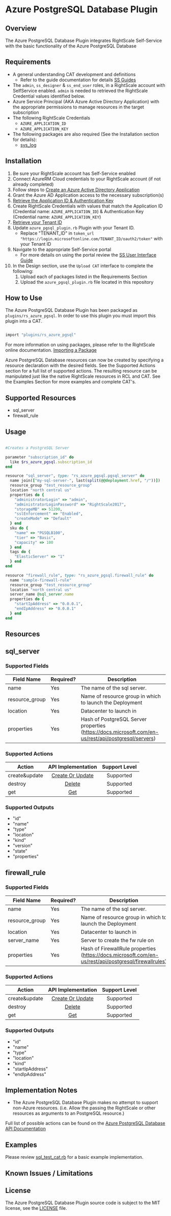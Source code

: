 # Azure PostgreSQL Database Plugin

## Overview

The Azure PostgreSQL Database Plugin integrates RightScale Self-Service with the basic functionality of the Azure PostgreSQL Database

## Requirements

- A general understanding CAT development and definitions
  - Refer to the guide documentation for details [SS Guides](http://docs.rightscale.com/ss/guides/)
- The `admin`, `ss_designer` & `ss_end_user` roles, in a RightScale account with SelfService enabled.  `admin` is needed to retrieved the RightScale Credential values identified below.
- Azure Service Principal (AKA Azure Active Directory Application) with the appropriate permissions to manage resources in the target subscription
- The following RightScale Credentials
  - `AZURE_APPLICATION_ID`
  - `AZURE_APPLICATION_KEY`
- The following packages are also required (See the Installation section for details):
  - [sys_log](../../libraries/sys_log.rb)

## Installation

1. Be sure your RightScale account has Self-Service enabled
1. Connect AzureRM Cloud credentials to your RightScale account (if not already completed)
1. Follow steps to [Create an Azure Active Directory Application](https://docs.microsoft.com/en-us/azure/azure-resource-manager/resource-group-create-service-principal-portal#create-an-azure-active-directory-application)
1. Grant the Azure AD Application access to the necessary subscription(s)
1. [Retrieve the Application ID & Authentication Key](https://docs.microsoft.com/en-us/azure/azure-resource-manager/resource-group-create-service-principal-portal#get-application-id-and-authentication-key)
1. Create RightScale Credentials with values that match the Application ID (Credential name: `AZURE_APPLICATION_ID`) & Authentication Key (Credential name: `AZURE_APPLICATION_KEY`)
1. [Retrieve your Tenant ID](https://docs.microsoft.com/en-us/azure/azure-resource-manager/resource-group-create-service-principal-portal#get-tenant-id)
1. Update `azure_pgsql_plugin.rb` Plugin with your Tenant ID.
   - Replace "TENANT_ID" in `token_url "https://login.microsoftonline.com/TENANT_ID/oauth2/token"` with your Tenant ID
1. Navigate to the appropriate Self-Service portal
   - For more details on using the portal review the [SS User Interface Guide](http://docs.rightscale.com/ss/guides/ss_user_interface_guide.html)
1. In the Design section, use the `Upload CAT` interface to complete the following:
   1. Upload each of packages listed in the Requirements Section
   1. Upload the `azure_pgsql_plugin.rb` file located in this repository

## How to Use

The Azure PostgreSQL Database Plugin has been packaged as `plugins/rs_azure_pgsql`. In order to use this plugin you must import this plugin into a CAT.

```ruby

import "plugins/rs_azure_pgsql"
```

For more information on using packages, please refer to the RightScale online documentation. [Importing a Package](http://docs.rightscale.com/ss/guides/ss_packaging_cats.html#importing-a-package)

Azure PostgreSQL Database resources can now be created by specifying a resource declaration with the desired fields. See the Supported Actions section for a full list of supported actions.
The resulting resource can be manipulated just like the native RightScale resources in RCL and CAT. See the Examples Section for more examples and complete CAT's.

## Supported Resources

- sql_server
- firewall_rule

## Usage

```ruby

#Creates a PostgreSQL Server

parameter "subscription_id" do
  like $rs_azure_pgsql.subscription_id
end

resource "sql_server", type: "rs_azure_pgsql.pgsql_server" do
  name join(["my-sql-server-", last(split(@@deployment.href, "/"))])
  resource_group "test_resource_group"
  location "north central us"
  properties do {
    "administratorLogin" => "admin",
    "administratorLoginPassword" => "RightScale2017",
    "storageMB" => 51200,
    "sslEnforcement" => "Enabled",
    "createMode" => "Default"
  } end
  sku do {
    "name" => "PGSQLB100",
    "tier" => "Basic",
    "capacity" => 100
  } end
  tags do {
    "ElasticServer" => "1"
  } end
end

resource "firewall_rule", type: "rs_azure_pgsql.firewall_rule" do
  name "sample-firewall-rule"
  resource_group "test_resource_group"
  location "north central us"
  server_name @sql_server.name
  properties do {
    "startIpAddress" => "0.0.0.1",
    "endIpAddress" => "0.0.0.1"
  } end
end
```

## Resources

## sql_server

### Supported Fields

| Field Name | Required? | Description |
|------------|-----------|-------------|
|name|Yes|The name of the sql server.|
|resource_group|Yes|Name of resource group in which to launch the Deployment|
|location|Yes|Datacenter to launch in|
|properties|Yes|Hash of PostgreSQL Server properties (<https://docs.microsoft.com/en-us/rest/api/postgresql/servers>)|

### Supported Actions

| Action | API Implementation | Support Level |
|--------------|:----:|:-------------:|
| create&update | [Create Or Update](https://docs.microsoft.com/en-us/rest/api/postgresql/servers#Servers_CreateOrUpdate) | Supported |
| destroy | [Delete](https://docs.microsoft.com/en-us/rest/api/postgresql/servers#Servers_Delete) | Supported |
| get | [Get](https://docs.microsoft.com/en-us/rest/api/postgresql/servers#Servers_Get)| Supported |

### Supported Outputs

- "id"
- "name"
- "type"
- "location"
- "kind"
- "version"
- "state"
- "properties"

## firewall_rule

### Supported Fields

| Field Name | Required? | Description |
|------------|-----------|-------------|
|name|Yes|The name of the sql server.|
|resource_group|Yes|Name of resource group in which to launch the Deployment|
|location|Yes|Datacenter to launch in|
|server_name|Yes|Server to create the fw rule on|
|properties|Yes|Hash of FirewallRule properties (<https://docs.microsoft.com/en-us/rest/api/postgresql/firewallrules>)|

### Supported Actions

| Action | API Implementation | Support Level |
|--------------|:----:|:-------------:|
| create&update | [Create Or Update](https://docs.microsoft.com/en-us/rest/api/postgresql/firewallrules#FirewallRules_CreateOrUpdate) | Supported |
| destroy | [Delete](https://docs.microsoft.com/en-us/rest/api/postgresql/firewallrules#FirewallRules_Delete) | Supported |
| get | [Get](https://docs.microsoft.com/en-us/rest/api/postgresql/firewallrules#FirewallRules_Get)| Supported |

### Supported Outputs

- "id"
- "name"
- "type"
- "location"
- "kind"
- "startIpAddress"
- "endIpAddress"

## Implementation Notes

- The Azure PostgreSQL Database Plugin makes no attempt to support non-Azure resources. (i.e. Allow the passing the RightScale or other resources as arguments to an PostgreSQL resource.)

Full list of possible actions can be found on the [Azure PostgreSQL Database API Documentation](https://docs.microsoft.com/en-us/rest/api/postgresql/)

## Examples

Please review [sql_test_cat.rb](./pgsql_test_cat.rb) for a basic example implementation.

## Known Issues / Limitations

## License

The Azure PostgreSQL Database Plugin source code is subject to the MIT license, see the [LICENSE](../../LICENSE) file.
